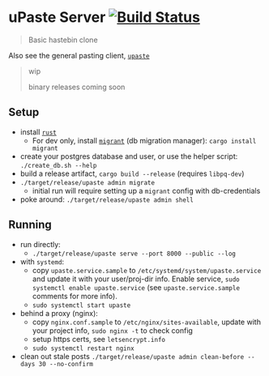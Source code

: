 # uPaste Server [![Build Status](https://travis-ci.org/jaemk/upaste-server.svg?branch=master)](https://travis-ci.org/jaemk/upaste-server)

> Basic hastebin clone

Also see the general pasting client, [`upaste`](https://github.com/jaemk/upaste)

> wip
>
> binary releases coming soon

## Setup

* install [`rust`](https://rustup.rs/)
    * For dev only, install [`migrant`](https://github.com/jaemk/migrant) (db migration manager): `cargo install migrant`
* create your postgres database and user, or use the helper script: `./create_db.sh --help`
* build a release artifact, `cargo build --release` (requires `libpq-dev`)
* `./target/release/upaste admin migrate`
    * initial run will require setting up a `migrant` config with db-credentials
* poke around: `./target/release/upaste admin shell`

## Running

* run directly:
    * `./target/release/upaste serve --port 8000 --public --log`
* with `systemd`:
    * copy `upaste.service.sample` to `/etc/systemd/system/upaste.service` and update it with your user/proj-dir info. Enable service, `sudo systemctl enable upaste.service` (see `upaste.service.sample` comments for more info).
    * `sudo systemctl start upaste`
* behind a proxy (nginx):
    * copy `nginx.conf.sample` to `/etc/nginx/sites-available`, update with your project info, `sudo nginx -t` to check config
    * setup https certs, see `letsencrypt.info`
    * `sudo systemctl restart nginx`
* clean out stale posts `./target/release/upaste admin clean-before --days 30 --no-confirm`
